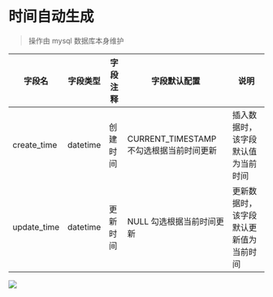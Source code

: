 # 时间自动生成

> 操作由 mysql 数据库本身维护

| 字段名      | 字段类型 | 字段注释 | 字段默认配置                             | 说明                                   |
| ----------- | -------- | -------- | ---------------------------------------- | -------------------------------------- |
| create_time | datetime | 创建时间 | CURRENT_TIMESTAMP 不勾选根据当前时间更新 | 插入数据时，该字段默认值为当前时间     |
| update_time | datetime | 更新时间 | NULL 勾选根据当前时间更新                | 更新数据时，该字段默认更新值为当前时间 |

![](images/mysql-design-time.png)